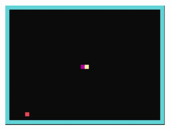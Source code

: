 ![alt text](https://github.com/plaiNem/snake-console-game/blob/master/console_snake_game.gif?raw=true)

